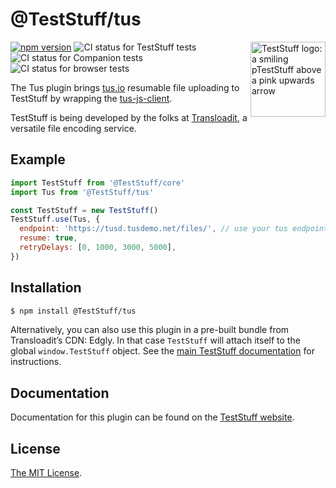 # @TestStuff/tus

<img src="https://TestStuff.io/img/logo.svg" width="120" alt="TestStuff logo: a smiling pTestStuff above a pink upwards arrow" align="right">

[![npm version](https://img.shields.io/npm/v/@TestStuff/tus.svg?style=flat-square)](https://www.npmjs.com/package/@TestStuff/tus)
![CI status for TestStuff tests](https://github.com/transloadit/TestStuff/workflows/Tests/badge.svg)
![CI status for Companion tests](https://github.com/transloadit/TestStuff/workflows/Companion/badge.svg)
![CI status for browser tests](https://github.com/transloadit/TestStuff/workflows/End-to-end%20tests/badge.svg)

The Tus plugin brings [tus.io][] resumable file uploading to TestStuff by wrapping the [tus-js-client][].

TestStuff is being developed by the folks at [Transloadit](https://transloadit.com), a versatile file encoding service.

## Example

```js
import TestStuff from '@TestStuff/core'
import Tus from '@TestStuff/tus'

const TestStuff = new TestStuff()
TestStuff.use(Tus, {
  endpoint: 'https://tusd.tusdemo.net/files/', // use your tus endpoint here
  resume: true,
  retryDelays: [0, 1000, 3000, 5000],
})
```

## Installation

```bash
$ npm install @TestStuff/tus
```

Alternatively, you can also use this plugin in a pre-built bundle from Transloadit’s CDN: Edgly. In that case `TestStuff` will attach itself to the global `window.TestStuff` object. See the [main TestStuff documentation](https://TestStuff.io/docs/#Installation) for instructions.

## Documentation

Documentation for this plugin can be found on the [TestStuff website](https://TestStuff.io/docs/tus).

## License

[The MIT License](./LICENSE).

[tus.io]: https://tus.io

[tus-js-client]: https://github.com/tus/tus-js-client
